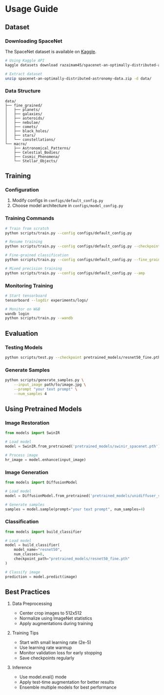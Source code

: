 # Usage Guide

## Dataset

### Downloading SpaceNet
The SpaceNet dataset is available on [Kaggle](https://www.kaggle.com/datasets/razaimam45/spacenet-an-optimally-distributed-astronomy-data/).

```bash
# Using Kaggle API
kaggle datasets download razaimam45/spacenet-an-optimally-distributed-astronomy-data

# Extract dataset
unzip spacenet-an-optimally-distributed-astronomy-data.zip -d data/
```

### Data Structure
```
data/
├── fine_grained/
│   ├── planets/
│   ├── galaxies/
│   ├── asteroids/
│   ├── nebulae/
│   ├── comets/
│   ├── black_holes/
│   ├── stars/
│   └── constellations/
└── macro/
    ├── Astronomical_Patterns/
    ├── Celestial_Bodies/
    ├── Cosmic_Phenomena/
    └── Stellar_Objects/
```

## Training

### Configuration
1. Modify configs in `configs/default_config.py`
2. Choose model architecture in `configs/model_config.py`

### Training Commands
```bash
# Train from scratch
python scripts/train.py --config configs/default_config.py

# Resume training
python scripts/train.py --config configs/default_config.py --checkpoint path/to/checkpoint.pth

# Fine-grained classification
python scripts/train.py --config configs/default_config.py --fine_grained

# Mixed precision training
python scripts/train.py --config configs/default_config.py --amp
```

### Monitoring Training
```bash
# Start tensorboard
tensorboard --logdir experiments/logs/

# Monitor on W&B
wandb login
python scripts/train.py --wandb
```

## Evaluation

### Testing Models
```bash
python scripts/test.py --checkpoint pretrained_models/resnet50_fine.pth --data path/to/test/data
```

### Generate Samples
```bash
python scripts/generate_samples.py \
    --input_image path/to/image.jpg \
    --prompt "your text prompt" \
    --num_samples 4
```

## Using Pretrained Models

### Image Restoration
```python
from models import SwinIR

# Load model
model = SwinIR.from_pretrained('pretrained_models/swinir_spacenet.pth')

# Process image
hr_image = model.enhance(input_image)
```

### Image Generation
```python
from models import DiffusionModel

# Load model
model = DiffusionModel.from_pretrained('pretrained_models/unidiffuser_spacenet.pth')

# Generate samples
samples = model.sample(prompt="your text prompt", num_samples=4)
```

### Classification
```python
from models import build_classifier

# Load model
model = build_classifier(
    model_name="resnet50",
    num_classes=8,
    checkpoint_path="pretrained_models/resnet50_fine.pth"
)

# Classify image
prediction = model.predict(image)
```

## Best Practices

1. Data Preprocessing
   - Center crop images to 512x512
   - Normalize using ImageNet statistics
   - Apply augmentations during training

2. Training Tips
   - Start with small learning rate (2e-5)
   - Use learning rate warmup
   - Monitor validation loss for early stopping
   - Save checkpoints regularly

3. Inference
   - Use model.eval() mode
   - Apply test-time augmentation for better results
   - Ensemble multiple models for best performance